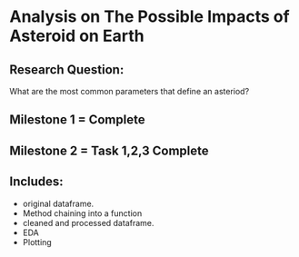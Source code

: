 # Analysis on The Possible Impacts of Asteroid on Earth

## Research Question: 
What are the most common parameters that define an asteriod?

## Milestone 1 = Complete
## Milestone 2 = Task 1,2,3 Complete

## Includes:
- original dataframe.
- Method chaining into a function
- cleaned and processed dataframe.
- EDA
- Plotting
